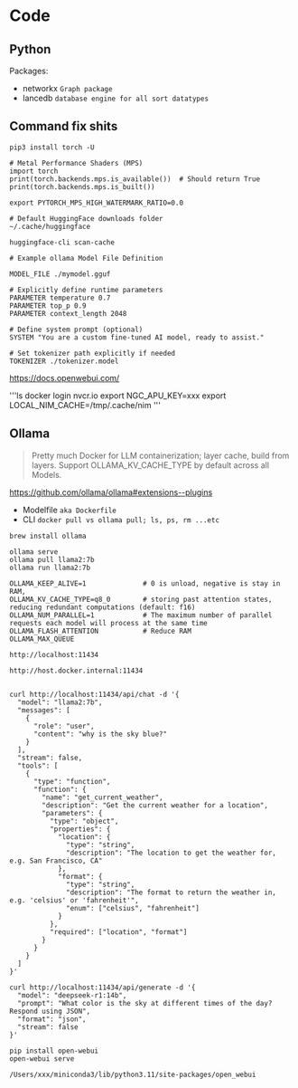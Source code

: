 # Code

## Python

Packages:

- networkx `Graph package`
- lancedb `database engine for all sort datatypes`

## Command fix shits

```
pip3 install torch -U

# Metal Performance Shaders (MPS)
import torch
print(torch.backends.mps.is_available())  # Should return True
print(torch.backends.mps.is_built()) 

export PYTORCH_MPS_HIGH_WATERMARK_RATIO=0.0

# Default HuggingFace downloads folder
~/.cache/huggingface

huggingface-cli scan-cache
```

```
# Example ollama Model File Definition

MODEL_FILE ./mymodel.gguf

# Explicitly define runtime parameters
PARAMETER temperature 0.7
PARAMETER top_p 0.9
PARAMETER context_length 2048

# Define system prompt (optional)
SYSTEM "You are a custom fine-tuned AI model, ready to assist."

# Set tokenizer path explicitly if needed
TOKENIZER ./tokenizer.model
```

<https://docs.openwebui.com/>

'''ls
docker login nvcr.io
export NGC_APU_KEY=xxx
export LOCAL_NIM_CACHE=/tmp/.cache/nim
'''

## Ollama

> Pretty much Docker for LLM containerization; layer cache, build from layers. Support OLLAMA_KV_CACHE_TYPE by default across all Models.

<https://github.com/ollama/ollama#extensions--plugins>

- Modelfile `aka Dockerfile`
- CLI `docker pull vs ollama pull; ls, ps, rm ...etc`

```shell
brew install ollama

ollama serve
ollama pull llama2:7b
ollama run llama2:7b

OLLAMA_KEEP_ALIVE=1              # 0 is unload, negative is stay in RAM, 
OLLAMA_KV_CACHE_TYPE=q8_0        # storing past attention states, reducing redundant computations (default: f16)
OLLAMA_NUM_PARALLEL=1            # The maximum number of parallel requests each model will process at the same time
OLLAMA_FLASH_ATTENTION           # Reduce RAM
OLLAMA_MAX_QUEUE

http://localhost:11434
 
http://host.docker.internal:11434


curl http://localhost:11434/api/chat -d '{
  "model": "llama2:7b",
  "messages": [
    {
      "role": "user",
      "content": "why is the sky blue?"
    }
  ],
  "stream": false,
  "tools": [
    {
      "type": "function",
      "function": {
        "name": "get_current_weather",
        "description": "Get the current weather for a location",
        "parameters": {
          "type": "object",
          "properties": {
            "location": {
              "type": "string",
              "description": "The location to get the weather for, e.g. San Francisco, CA"
            },
            "format": {
              "type": "string",
              "description": "The format to return the weather in, e.g. 'celsius' or 'fahrenheit'",
              "enum": ["celsius", "fahrenheit"]
            }
          },
          "required": ["location", "format"]
        }
      }
    }
  ]
}'

curl http://localhost:11434/api/generate -d '{
  "model": "deepseek-r1:14b",
  "prompt": "What color is the sky at different times of the day? Respond using JSON",
  "format": "json",
  "stream": false
}'

pip install open-webui
open-webui serve

/Users/xxx/miniconda3/lib/python3.11/site-packages/open_webui

```
